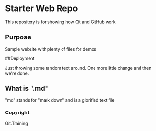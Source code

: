 # Starter Web Repo

This repository is for showing how Git and GitHub work

## Purpose

Sample website with plenty of files for demos

##Deployment

Just throwing some random text around. One more little change and then we're done.

## What is ".md"

"md" stands for "mark down" and is a glorified text file

### Copyright

Git.Training